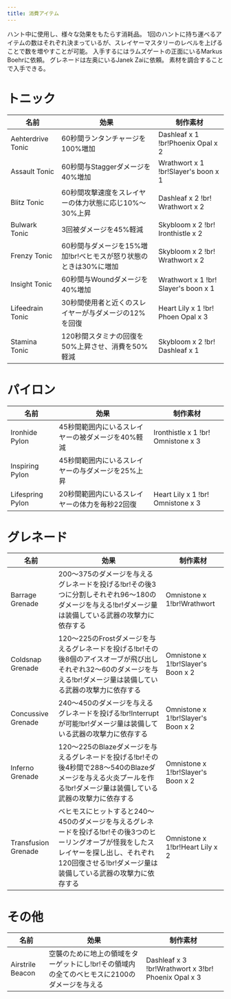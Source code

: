 ```yaml
---
title: 消費アイテム
---
```

ハント中に使用し、様々な効果をもたらす消耗品。
1回のハントに持ち運べるアイテムの数はそれぞれ決まっているが、スレイヤーマスタリーのレベルを上げることで数を増やすことが可能。
入手するにはラムズゲートの正面にいるMarkus Boehrに依頼。
グレネードは左奥にいるJanek Zaiに依頼。
素材を調合することで入手できる。


# トニック

| 名前 | 効果 | 制作素材 |
| ---- | ---- | ---- |
| Aehterdrive Tonic  |  60秒間ランタンチャージを100%増加  |  Dashleaf x 1 !br!Phoenix Opal x 2 |
| Assault Tonic  |  60秒間与Staggerダメージを40%増加  |  Wrathwort x 1 !br!Slayer's boon x 1 |
| Blitz Tonic  |  60秒間攻撃速度をスレイヤーの体力状態に応じ10%～30%上昇  |  Dashleaf x 2 !br! Wrathwort x 2 |
| Bulwark Tonic  |  3回被ダメージを45%軽減  |  Skybloom x 2 !br! Ironthistle x 2 |
| Frenzy Tonic  |  60秒間与ダメージを15%増加!br!ベヒモスが怒り状態のときは30%に増加  |  Skybloom x 2 !br! Wrathwort x 2 |
| Insight Tonic  |  60秒間与Woundダメージを40%増加  |  Wrathwort x 1 !br! Slayer's boon x 1 |
| Lifeedrain Tonic  |  30秒間使用者と近くのスレイヤーが与ダメージの12%を回復  |  Heart Lily x 1 !br! Phoen Opal x 3 |
| Stamina Tonic  |  120秒間スタミナの回復を50%上昇させ、消費を50%軽減  |  Skybloom x 2 !br! Dashleaf x 1 |

# パイロン

| 名前 | 効果 | 制作素材 |
| ---- | ---- | ---- |
| Ironhide Pylon  |  45秒間範囲内にいるスレイヤーの被ダメージを40%軽減  |  Ironthistle x 1 !br! Omnistone x 3 |
| Inspiring Pylon  |  45秒間範囲内にいるスレイヤーの与ダメージを25%上昇  |    |  Wrathwort x 1 !br! Omnistone ix Opal x 3 |
| Lifespring Pylon  |  20秒間範囲内にいるスレイヤーの体力を毎秒22回復  |  Heart Lily x 1 !br! Omnistone x 3 |

# グレネード

| 名前 | 効果 | 制作素材 |
| ---- | ---- | ---- |
| Barrage Grenade  |  200～375のダメージを与えるグレネードを投げる!br!その後3つに分割しそれぞれ96～180のダメージを与える!br!ダメージ量は装備している武器の攻撃力に依存する  |  Omnistone x 1!br!Wrathwort |
| Coldsnap Grenade  |  120～225のFrostダメージを与えるグレネードを投げる!br!その後8個のアイスオーブが飛び出しそれぞれ32～60のダメージを与える!br!ダメージ量は装備している武器の攻撃力に依存する  |  Omnistone x 1!br!Slayer's Boon x 2 |
| Concussive Grenade  |  240～450のダメージを与えるグレネードを投げる!br!Interruptが可能!br!ダメージ量は装備している武器の攻撃力に依存する  |  Omnistone x 1!br!Slayer's Boon x 2 |
| Inferno Grenade  |  120～225のBlazeダメージを与えるグレネードを投げる!br!その後4秒間で288～540のBlazeダメージを与える火炎プールを作る!br!ダメージ量は装備している武器の攻撃力に依存する  |  Omnistone x 1!br!Slayer's Boon x 2 |
| Transfusion Grenade  |  ベヒモスにヒットすると240～450のダメージを与えるグレネードを投げる!br!その後3つのヒーリングオーブが怪我をしたスレイヤーを探し出し、それぞれ120回復させる!br!ダメージ量は装備している武器の攻撃力に依存する  |  Omnistone x 1!br!Heart Lily x 2 |

# その他

| 名前 | 効果 | 制作素材 |
| ---- | ---- | ---- |
| Airstrile Beacon  |  空襲のために地上の領域をターゲットにし!br!その領域内の全てのベヒモスに2100のダメージを与える  |  Dashleaf x 3 !br!Wrathwort x 3!br! Phoenix Opal x 3 |
